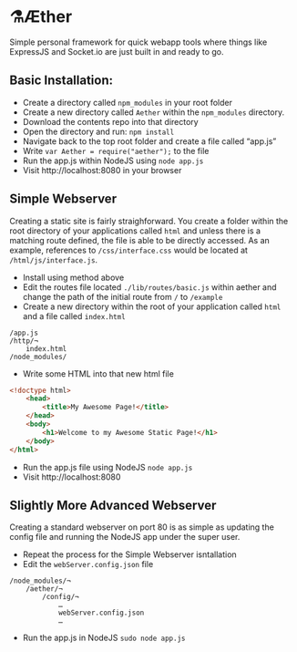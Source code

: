# ⚗Æther
Simple personal framework for quick webapp tools where things like ExpressJS and Socket.io
are just built in and ready to go.

## Basic Installation:
+ Create a directory called `npm_modules` in your root folder
+ Create a new directory called `Aether` within the `npm_modules` directory.
+ Download the contents repo into that directory
+ Open the directory and run: `npm install`
+ Navigate back to the top root folder and create a file called “app.js”
+ Write `var Aether = require("aether");` to the file
+ Run the app.js within NodeJS using `node app.js`
+ Visit http://localhost:8080 in your browser

## Simple Webserver
Creating a static site is fairly straighforward. You create a folder within the root directory of your applications called `html` and unless there is a matching route defined, the file is able to be directly accessed. As an example, references to `/css/interface.css` would be located at `/html/js/interface.js`.
+ Install using method above
+ Edit the routes file located `./lib/routes/basic.js` within aether and change the path of the initial route from `/` to `/example`
+ Create a new directory within the root of your application called `html` and a file called `index.html`
```
/app.js
/http/¬
    index.html
/node_modules/
```
+ Write some HTML into that new html file
```html
<!doctype html>
    <head>
        <title>My Awesome Page!</title>
    </head>
    <body>
        <h1>Welcome to my Awesome Static Page!</h1>
    </body>
</html>
```
+ Run the app.js file using NodeJS ``` node app.js ```
+ Visit http://localhost:8080

## Slightly More Advanced Webserver
Creating a standard webserver on port 80 is as simple as updating the config file and running the NodeJS app under the super user.
+ Repeat the process for the Simple Webserver isntallation
+ Edit the `webServer.config.json` file
```
/node_modules/¬
    /aether/¬
        /config/¬
            …
            webServer.config.json
            …
```
+ Run the app.js in NodeJS `sudo node app.js`
